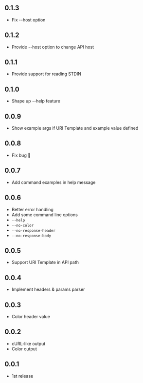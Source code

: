 ## 0.1.3
* Fix --host option

## 0.1.2
* Provide --host option to change API host

## 0.1.1
* Provide support for reading STDIN

## 0.1.0
* Shape up --help feature

## 0.0.9
* Show example args if URI Template and example value defined

## 0.0.8
* Fix bug :bug:

## 0.0.7
* Add command examples in help message

## 0.0.6
* Better error handling
* Add some command line options
 * `--help`
 * `--no-color`
 * `--no-response-header`
 * `--no-response-body`

## 0.0.5
* Support URI Template in API path

## 0.0.4
* Implement headers & params parser

## 0.0.3
* Color header value

## 0.0.2
* cURL-like output
* Color output

## 0.0.1
* 1st release
